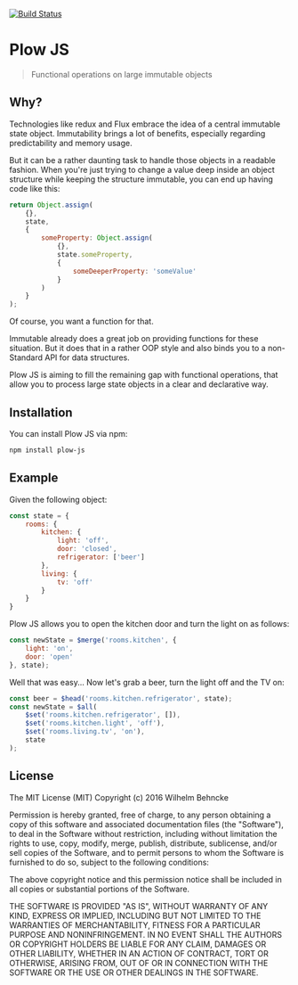 [![Build Status](https://travis-ci.org/grebaldi/plow-js.svg?branch=main)](https://travis-ci.org/grebaldi/plow-js)

# Plow JS

> Functional operations on large immutable objects

## Why?

Technologies like redux and Flux embrace the idea of a central immutable state object. Immutability brings a lot of benefits, especially regarding predictability and memory usage.

But it can be a rather daunting task to handle those objects in a readable fashion. When you're just trying to change a value deep inside an object structure while keeping the structure immutable, you can end up having code like this:

```js
return Object.assign(
    {},
    state,
    {
        someProperty: Object.assign(
            {},
            state.someProperty,
            {
                someDeeperProperty: 'someValue'
            }
        )
    }
);
```

Of course, you want a function for that.

Immutable already does a great job on providing functions for these situation. But it does that in a rather OOP style and also binds you to a non-Standard API for data structures.

Plow JS is aiming to fill the remaining gap with functional operations, that allow you to process large state objects in a clear and declarative way.

## Installation

You can install Plow JS via npm:

```sh
npm install plow-js
```

## Example

Given the following object:

```js
const state = {
    rooms: {
        kitchen: {
            light: 'off',
            door: 'closed',
            refrigerator: ['beer']
        },
        living: {
            tv: 'off'
        }
    }
}
```

Plow JS allows you to open the kitchen door and turn the light on as follows:


```js
const newState = $merge('rooms.kitchen', {
    light: 'on',
    door: 'open'
}, state);
```

Well that was easy... Now let's grab a beer, turn the light off and the TV on:

```js
const beer = $head('rooms.kitchen.refrigerator', state);
const newState = $all(
    $set('rooms.kitchen.refrigerator', []),
    $set('rooms.kitchen.light', 'off'),
    $set('rooms.living.tv', 'on'),
    state
);
```

## License

The MIT License (MIT)
Copyright (c) 2016 Wilhelm Behncke

Permission is hereby granted, free of charge, to any person obtaining a copy of this software and associated documentation files (the "Software"), to deal in the Software without restriction, including without limitation the rights to use, copy, modify, merge, publish, distribute, sublicense, and/or sell copies of the Software, and to permit persons to whom the Software is furnished to do so, subject to the following conditions:

The above copyright notice and this permission notice shall be included in all copies or substantial portions of the Software.

THE SOFTWARE IS PROVIDED "AS IS", WITHOUT WARRANTY OF ANY KIND, EXPRESS OR IMPLIED, INCLUDING BUT NOT LIMITED TO THE WARRANTIES OF MERCHANTABILITY, FITNESS FOR A PARTICULAR PURPOSE AND NONINFRINGEMENT. IN NO EVENT SHALL THE AUTHORS OR COPYRIGHT HOLDERS BE LIABLE FOR ANY CLAIM, DAMAGES OR OTHER LIABILITY, WHETHER IN AN ACTION OF CONTRACT, TORT OR OTHERWISE, ARISING FROM, OUT OF OR IN CONNECTION WITH THE SOFTWARE OR THE USE OR OTHER DEALINGS IN THE SOFTWARE.
